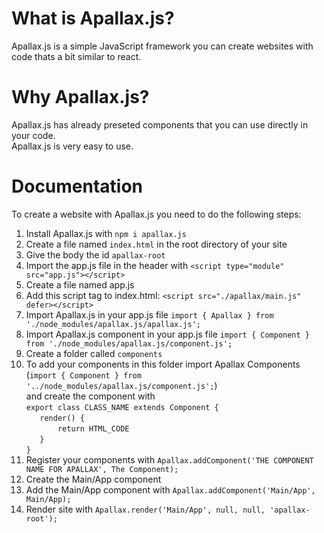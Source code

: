 # What is Apallax.js?

Apallax.js is a simple JavaScript framework you can create websites with code thats a bit similar to react.

# Why Apallax.js?

Apallax.js has already preseted components that you can use directly in your code. <br>
Apallax.js is very easy to use.

# Documentation

To create a website with Apallax.js you need to do the following steps: <br>

1. Install Apallax.js with `npm i apallax.js` <br>
2. Create a file named `index.html` in the root directory of your site <br>
3. Give the body the id `apallax-root` <br>
4. Import the app.js file in the header with `<script type="module" src="app.js"></script>` <br>
5. Create a file named app.js <br>
6. Add this script tag to index.html: `<script src="./apallax/main.js" defer></script>` <br>
7. Import Apallax.js in your app.js file `import { Apallax } from './node_modules/apallax.js/apallax.js';` <br>
8. Import Apallax.js component in your app.js file `import { Component } from './node_modules/apallax.js/component.js';` <br>
9. Create a folder called `components` <br>
10. To add your components in this folder import Apallax Components (`import { Component } from '../node_modules/apallax.js/component.js';`) <br>
    and create the component with <br>
    `export class CLASS_NAME extends Component {` <br>
    `   render() {` <br>
    `       return HTML_CODE` <br>
    `   }` <br>
    `}` <br>
11. Register your components with `Apallax.addComponent('THE COMPONENT NAME FOR APALLAX', The Component);` <br>
12. Create the Main/App component <br>
13. Add the Main/App component with `Apallax.addComponent('Main/App', Main/App);` <br>
14. Render site with `Apallax.render('Main/App', null, null, 'apallax-root');`
